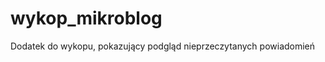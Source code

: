 wykop_mikroblog
===============

Dodatek do wykopu, pokazujący podgląd nieprzeczytanych powiadomień
